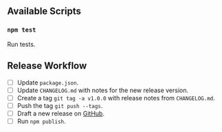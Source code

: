 ## Available Scripts

### `npm test`

Run tests.

## Release Workflow

- [ ] Update `package.json`.
- [ ] Update `CHANGELOG.md` with notes for the new release version.
- [ ] Create a tag `git tag -a v1.0.0` with release notes from `CHANGELOG.md`.
- [ ] Push the tag `git push --tags`.
- [ ] Draft a new release on [GitHub](https://github.com/naush/pto-engine/releases).
- [ ] Run `npm publish`.
